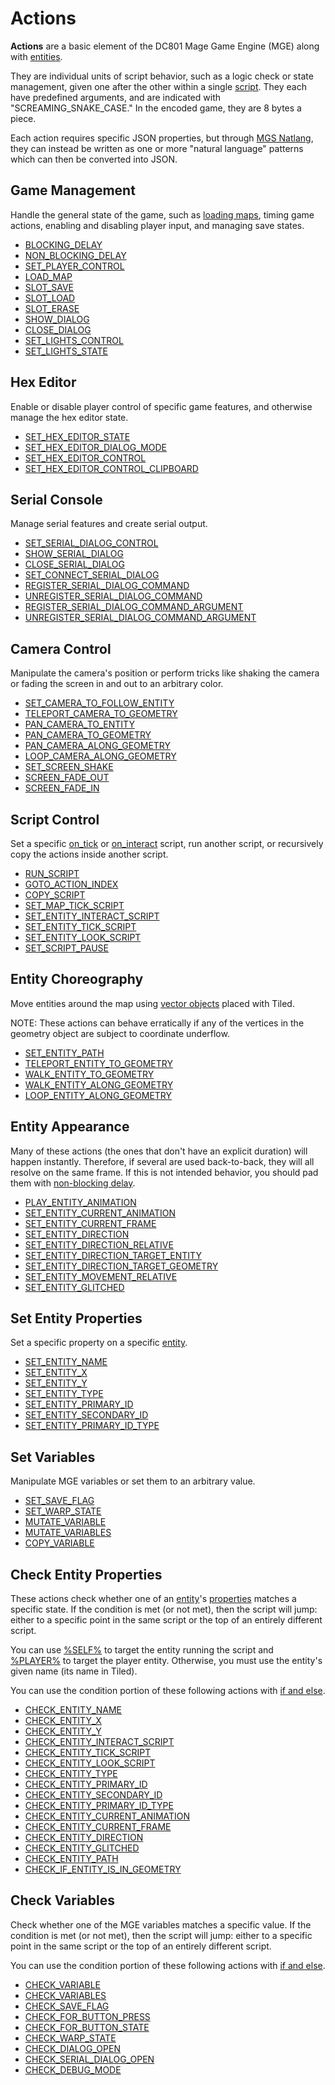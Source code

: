 # Actions

**Actions** are a basic element of the DC801 Mage Game Engine (MGE) along with [entities](entities).

They are individual units of script behavior, such as a logic check or state management, given one after the other within a single [script](scripts). They each have predefined arguments, and are indicated with "SCREAMING_SNAKE_CASE." In the encoded game, they are 8 bytes a piece.

Each action requires specific JSON properties, but through [MGS Natlang](mgs/mgs_natlang), they can instead be written as one or more "natural language" patterns which can then be converted into JSON.

## Game Management

Handle the general state of the game, such as [loading maps](maps/map_loads), timing game actions, enabling and disabling player input, and managing save states.

- [BLOCKING_DELAY](actions/BLOCKING_DELAY)
- [NON_BLOCKING_DELAY](actions/NON_BLOCKING_DELAY)
- [SET_PLAYER_CONTROL](actions/SET_PLAYER_CONTROL)
- [LOAD_MAP](actions/LOAD_MAP)
- [SLOT_SAVE](actions/SLOT_SAVE)
- [SLOT_LOAD](actions/SLOT_LOAD)
- [SLOT_ERASE](actions/SLOT_ERASE)
- [SHOW_DIALOG](actions/SHOW_DIALOG)
- [CLOSE_DIALOG](actions/CLOSE_DIALOG)
- [SET_LIGHTS_CONTROL](actions/SET_LIGHTS_CONTROL)
- [SET_LIGHTS_STATE](actions/SET_LIGHTS_STATE)

## Hex Editor

Enable or disable player control of specific game features, and otherwise manage the hex editor state.

- [SET_HEX_EDITOR_STATE](actions/SET_HEX_EDITOR_STATE)
- [SET_HEX_EDITOR_DIALOG_MODE](actions/SET_HEX_EDITOR_DIALOG_MODE)
- [SET_HEX_EDITOR_CONTROL](actions/SET_HEX_EDITOR_CONTROL)
- [SET_HEX_EDITOR_CONTROL_CLIPBOARD](actions/SET_HEX_EDITOR_CONTROL_CLIPBOARD)

## Serial Console

Manage serial features and create serial output.

- [SET_SERIAL_DIALOG_CONTROL](actions/SET_SERIAL_DIALOG_CONTROL)
- [SHOW_SERIAL_DIALOG](actions/SHOW_SERIAL_DIALOG)
- [CLOSE_SERIAL_DIALOG](actions/CLOSE_SERIAL_DIALOG)
- [SET_CONNECT_SERIAL_DIALOG](actions/SET_CONNECT_SERIAL_DIALOG)
- [REGISTER_SERIAL_DIALOG_COMMAND](actions/REGISTER_SERIAL_DIALOG_COMMAND)
- [UNREGISTER_SERIAL_DIALOG_COMMAND](actions/UNREGISTER_SERIAL_DIALOG_COMMAND)
- [REGISTER_SERIAL_DIALOG_COMMAND_ARGUMENT](actions/REGISTER_SERIAL_DIALOG_COMMAND_ARGUMENT)
- [UNREGISTER_SERIAL_DIALOG_COMMAND_ARGUMENT](actions/UNREGISTER_SERIAL_DIALOG_COMMAND_ARGUMENT)

## Camera Control

Manipulate the camera's position or perform tricks like shaking the camera or fading the screen in and out to an arbitrary color.

- [SET_CAMERA_TO_FOLLOW_ENTITY](actions/SET_CAMERA_TO_FOLLOW_ENTITY)
- [TELEPORT_CAMERA_TO_GEOMETRY](actions/TELEPORT_CAMERA_TO_GEOMETRY)
- [PAN_CAMERA_TO_ENTITY](actions/PAN_CAMERA_TO_ENTITY)
- [PAN_CAMERA_TO_GEOMETRY](actions/PAN_CAMERA_TO_GEOMETRY)
- [PAN_CAMERA_ALONG_GEOMETRY](actions/PAN_CAMERA_ALONG_GEOMETRY)
- [LOOP_CAMERA_ALONG_GEOMETRY](actions/LOOP_CAMERA_ALONG_GEOMETRY)
- [SET_SCREEN_SHAKE](actions/SET_SCREEN_SHAKE)
- [SCREEN_FADE_OUT](actions/SCREEN_FADE_OUT)
- [SCREEN_FADE_IN](actions/SCREEN_FADE_IN)

## Script Control

Set a specific [on_tick](scripts/on_tick) or [on_interact](scripts/on_interact) script, run another script, or recursively copy the actions inside another script.

- [RUN_SCRIPT](actions/RUN_SCRIPT)
- [GOTO_ACTION_INDEX](actions/GOTO_ACTION_INDEX)
- [COPY_SCRIPT](actions/COPY_SCRIPT)
- [SET_MAP_TICK_SCRIPT](actions/SET_MAP_TICK_SCRIPT)
- [SET_ENTITY_INTERACT_SCRIPT](actions/SET_ENTITY_INTERACT_SCRIPT)
- [SET_ENTITY_TICK_SCRIPT](actions/SET_ENTITY_TICK_SCRIPT)
- [SET_ENTITY_LOOK_SCRIPT](actions/SET_ENTITY_LOOK_SCRIPT)
- [SET_SCRIPT_PAUSE](actions/SET_SCRIPT_PAUSE)

## Entity Choreography

Move entities around the map using [vector objects](maps/vector_objects) placed with Tiled.

NOTE: These actions can behave erratically if any of the vertices in the geometry object are subject to coordinate underflow.

- [SET_ENTITY_PATH](actions/SET_ENTITY_PATH)
- [TELEPORT_ENTITY_TO_GEOMETRY](actions/TELEPORT_ENTITY_TO_GEOMETRY)
- [WALK_ENTITY_TO_GEOMETRY](actions/WALK_ENTITY_TO_GEOMETRY)
- [WALK_ENTITY_ALONG_GEOMETRY](actions/WALK_ENTITY_ALONG_GEOMETRY)
- [LOOP_ENTITY_ALONG_GEOMETRY](actions/LOOP_ENTITY_ALONG_GEOMETRY)

## Entity Appearance

Many of these actions (the ones that don't have an explicit duration) will happen instantly. Therefore, if several are used back-to-back, they will all resolve on the same frame. If this is not intended behavior, you should pad them with [non-blocking delay](NON_BLOCKING_DELAY).

- [PLAY_ENTITY_ANIMATION](actions/PLAY_ENTITY_ANIMATION)
- [SET_ENTITY_CURRENT_ANIMATION](actions/SET_ENTITY_CURRENT_ANIMATION)
- [SET_ENTITY_CURRENT_FRAME](actions/SET_ENTITY_CURRENT_FRAME)
- [SET_ENTITY_DIRECTION](actions/SET_ENTITY_DIRECTION)
- [SET_ENTITY_DIRECTION_RELATIVE](actions/SET_ENTITY_DIRECTION_RELATIVE)
- [SET_ENTITY_DIRECTION_TARGET_ENTITY](actions/SET_ENTITY_DIRECTION_TARGET_ENTITY)
- [SET_ENTITY_DIRECTION_TARGET_GEOMETRY](actions/SET_ENTITY_DIRECTION_TARGET_GEOMETRY)
- [SET_ENTITY_MOVEMENT_RELATIVE](actions/SET_ENTITY_MOVEMENT_RELATIVE)
- [SET_ENTITY_GLITCHED](actions/SET_ENTITY_GLITCHED)

## Set Entity Properties

Set a specific property on a specific [entity](entities).

- [SET_ENTITY_NAME](actions/SET_ENTITY_NAME)
- [SET_ENTITY_X](actions/SET_ENTITY_X)
- [SET_ENTITY_Y](actions/SET_ENTITY_Y)
- [SET_ENTITY_TYPE](actions/SET_ENTITY_TYPE)
- [SET_ENTITY_PRIMARY_ID](actions/SET_ENTITY_PRIMARY_ID)
- [SET_ENTITY_SECONDARY_ID](actions/SET_ENTITY_SECONDARY_ID)
- [SET_ENTITY_PRIMARY_ID_TYPE](actions/SET_ENTITY_PRIMARY_ID_TYPE)

## Set Variables

Manipulate MGE variables or set them to an arbitrary value.

- [SET_SAVE_FLAG](actions/SET_SAVE_FLAG)
- [SET_WARP_STATE](actions/SET_WARP_STATE)
- [MUTATE_VARIABLE](actions/MUTATE_VARIABLE)
- [MUTATE_VARIABLES](actions/MUTATE_VARIABLES)
- [COPY_VARIABLE](actions/COPY_VARIABLE)

## Check Entity Properties

These actions check whether one of an [entity](entities)'s [properties](entities/entity_properties) matches a specific state. If the condition is met (or not met), then the script will jump: either to a specific point in the same script or the top of an entirely different script.

You can use [%SELF%](entities/_SELF_) to target the entity running the script and [%PLAYER%](entities/_PLAYER_) to target the player entity. Otherwise, you must use the entity's given name (its name in Tiled).

You can use the condition portion of these following actions with [if and else](mgs/advanced_syntax/if_and_else).

- [CHECK_ENTITY_NAME](actions/CHECK_ENTITY_NAME)
- [CHECK_ENTITY_X](actions/CHECK_ENTITY_X)
- [CHECK_ENTITY_Y](actions/CHECK_ENTITY_Y)
- [CHECK_ENTITY_INTERACT_SCRIPT](actions/CHECK_ENTITY_INTERACT_SCRIPT)
- [CHECK_ENTITY_TICK_SCRIPT](actions/CHECK_ENTITY_TICK_SCRIPT)
- [CHECK_ENTITY_LOOK_SCRIPT](actions/CHECK_ENTITY_LOOK_SCRIPT)
- [CHECK_ENTITY_TYPE](actions/CHECK_ENTITY_TYPE)
- [CHECK_ENTITY_PRIMARY_ID](actions/CHECK_ENTITY_PRIMARY_ID)
- [CHECK_ENTITY_SECONDARY_ID](actions/CHECK_ENTITY_SECONDARY_ID)
- [CHECK_ENTITY_PRIMARY_ID_TYPE](actions/CHECK_ENTITY_PRIMARY_ID_TYPE)
- [CHECK_ENTITY_CURRENT_ANIMATION](actions/CHECK_ENTITY_CURRENT_ANIMATION)
- [CHECK_ENTITY_CURRENT_FRAME](actions/CHECK_ENTITY_CURRENT_FRAME)
- [CHECK_ENTITY_DIRECTION](actions/CHECK_ENTITY_DIRECTION)
- [CHECK_ENTITY_GLITCHED](actions/CHECK_ENTITY_GLITCHED)
- [CHECK_ENTITY_PATH](actions/CHECK_ENTITY_PATH)
- [CHECK_IF_ENTITY_IS_IN_GEOMETRY](actions/CHECK_IF_ENTITY_IS_IN_GEOMETRY)

## Check Variables

Check whether one of the MGE variables matches a specific value. If the condition is met (or not met), then the script will jump: either to a specific point in the same script or the top of an entirely different script.

You can use the condition portion of these following actions with [if and else](mgs/advanced_syntax/if_and_else).

- [CHECK_VARIABLE](actions/CHECK_VARIABLE)
- [CHECK_VARIABLES](actions/CHECK_VARIABLES)
- [CHECK_SAVE_FLAG](actions/CHECK_SAVE_FLAG)
- [CHECK_FOR_BUTTON_PRESS](actions/CHECK_FOR_BUTTON_PRESS)
- [CHECK_FOR_BUTTON_STATE](actions/CHECK_FOR_BUTTON_STATE)
- [CHECK_WARP_STATE](actions/CHECK_WARP_STATE)
- [CHECK_DIALOG_OPEN](actions/CHECK_DIALOG_OPEN)
- [CHECK_SERIAL_DIALOG_OPEN](actions/CHECK_SERIAL_DIALOG_OPEN)
- [CHECK_DEBUG_MODE](actions/CHECK_DEBUG_MODE)
